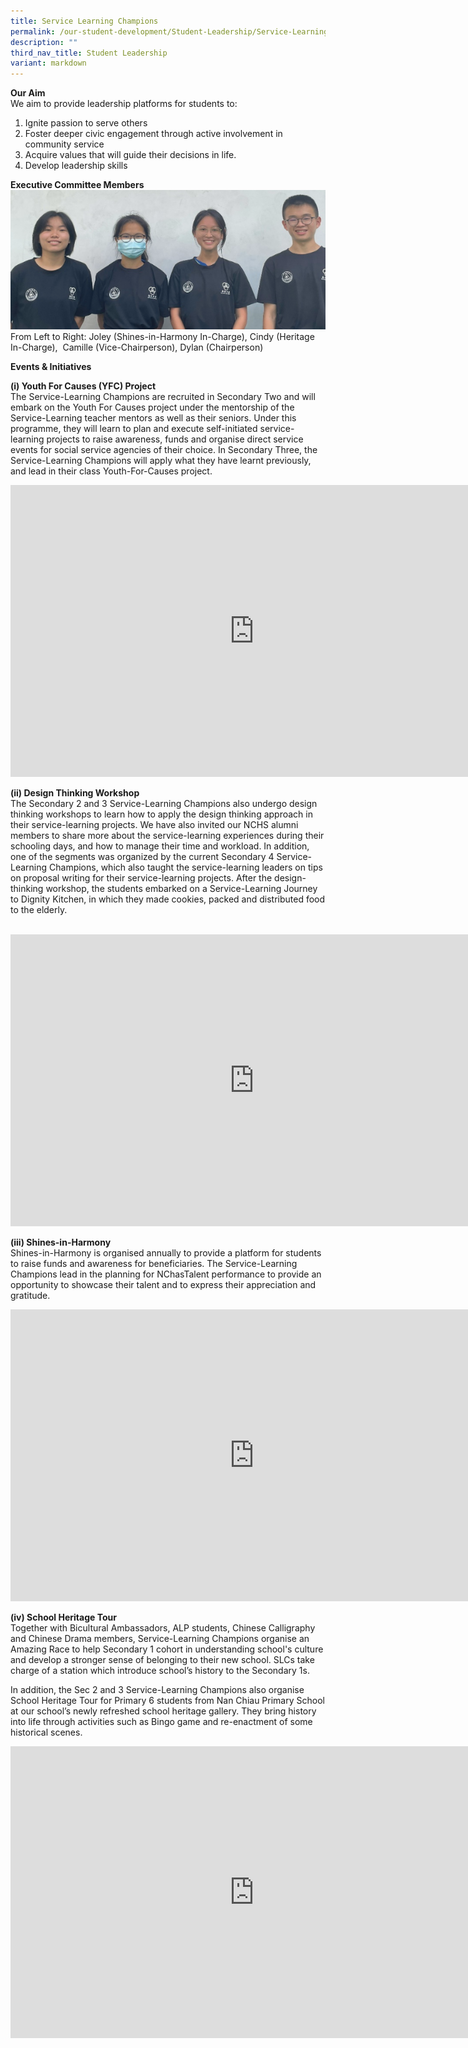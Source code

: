 ```yaml
---
title: Service Learning Champions
permalink: /our-student-development/Student-Leadership/Service-Learning-Champions/
description: ""
third_nav_title: Student Leadership
variant: markdown
---
```

**Our Aim**<br>
We aim to provide leadership platforms for students to:

1.  Ignite passion to serve others<br>
2.  Foster deeper civic engagement through active involvement in community service<br>
3.  Acquire values that will guide their decisions in life. <br>
4.  Develop leadership skills<br>

**Executive Committee Members**<br>
![](/images/slc%20exco%202023.png)<br>
From Left to Right: Joley (Shines-in-Harmony In-Charge), Cindy (Heritage In-Charge),&nbsp; Camille (Vice-Chairperson), Dylan (Chairperson)<br>

**Events &amp; Initiatives**<br>

**(i) Youth For Causes (YFC) Project**<br>
The Service-Learning Champions are recruited in Secondary Two and will embark on the Youth For Causes project under the mentorship of the Service-Learning teacher mentors as well as their seniors. Under this programme, they will learn to plan and execute self-initiated service-learning projects to raise awareness, funds and organise direct service events for social service agencies of their choice. In Secondary Three, the Service-Learning Champions will apply what they have learnt previously, and lead in their class Youth-For-Causes project.<br>

<iframe allowfullscreen="true" height="467" width="780" frameborder="0" src="https://docs.google.com/presentation/d/1yP5bNDHk7gVcGnDzPGUkGb8PWGXa895K8EXu-RqOqAA/embed?start=true&amp;loop=true&amp;delayms=5000"></iframe>



**(ii) Design Thinking Workshop**<br>
The Secondary 2 and 3 Service-Learning Champions also undergo design thinking workshops to learn how to apply the design thinking approach in their service-learning projects. We have also invited our NCHS alumni members to share more about the service-learning experiences during their schooling days, and how to manage their time and workload. In addition, one of the segments was organized by the current Secondary 4 Service-Learning Champions, which also taught the service-learning leaders on tips on proposal writing for their service-learning projects. After the design-thinking workshop, the students embarked on a Service-Learning Journey to Dignity Kitchen, in which they made cookies, packed and distributed food to the elderly.<br>
<br>
<iframe allowfullscreen="true" height="467" width="780" frameborder="0" src="https://docs.google.com/presentation/d/1JMLF1NHTJ0_6JUUm0bjL9dEiTB_xOjyGsAegdXm2GEo/embed?start=true&amp;loop=true&amp;delayms=5000"></iframe>




**(iii) Shines-in-Harmony**<br>
Shines-in-Harmony is organised annually to provide a platform for students to raise funds and awareness for beneficiaries. The Service-Learning Champions lead in the planning for NChasTalent performance to provide an opportunity to showcase their talent and to express their appreciation and gratitude.<br>


<iframe allowfullscreen="true" height="467" width="780" frameborder="0" src="https://docs.google.com/presentation/d/1xX8vV84dK0kyLOSUMqzMWay6Kf5h03p55ijuCz5NlNY/embed?start=true&amp;loop=true&amp;delayms=5000"></iframe>




**(iv) School Heritage Tour**<br>
Together with Bicultural Ambassadors, ALP students, Chinese Calligraphy and Chinese Drama members, Service-Learning Champions organise an Amazing Race to help Secondary 1 cohort in understanding school's culture and develop a stronger sense of belonging to their new school. SLCs take charge of a station which introduce school’s history to the Secondary 1s.<br>

In addition, the Sec 2 and 3 Service-Learning Champions also organise School Heritage Tour for Primary 6 students from Nan Chiau Primary School at our school’s newly refreshed school heritage gallery. They bring history into life through activities such as Bingo game and re-enactment of some historical scenes.<br>

<iframe allowfullscreen="true" height="467" width="780" frameborder="0" src="https://docs.google.com/presentation/d/1yP5bNDHk7gVcGnDzPGUkGb8PWGXa895K8EXu-RqOqAA/embed?start=true&amp;loop=true&amp;delayms=5000"></iframe>

